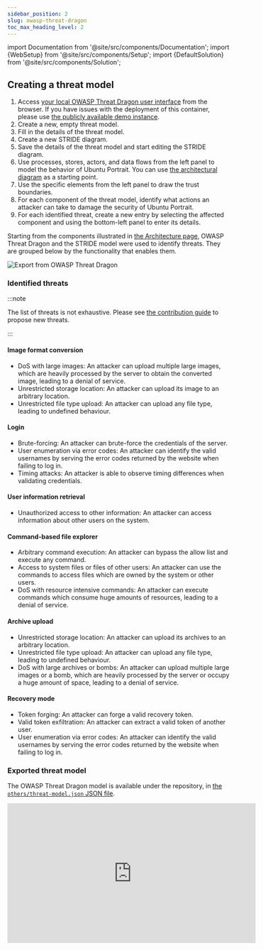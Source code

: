 ```yaml
---
sidebar_position: 2
slug: owasp-threat-dragon
toc_max_heading_level: 2
---
```


import Documentation from '@site/src/components/Documentation';
import {WebSetup} from '@site/src/components/Setup';
import {DefaultSolution} from '@site/src/components/Solution';

<WebSetup software="OWASP Threat Dragon" profile="threat-modelling" link="http://127.0.0.1:8001"/>

<Documentation software="OWASP Threat Dragon" link="https://owasp.org/www-project-threat-dragon/docs-2/"/>

## Creating a threat model

1. Access [your local OWASP Threat Dragon user interface](http://localhost:3000) from the browser. If you have issues with the deployment of this container, please use [the publicly available demo instance](https://www.threatdragon.com).
2. Create a new, empty threat model.
3. Fill in the details of the threat model.
4. Create a new STRIDE diagram.
5. Save the details of the threat model and start editing the STRIDE diagram.
6. Use processes, stores, actors, and data flows from the left panel to model the behavior of Ubuntu Portrait. You can use [the architectural diagram](/ubuntu-portrait/architecture) as a starting point.
7. Use the specific elements from the left panel to draw the trust boundaries.
8. For each component of the threat model, identify what actions an attacker can take to damage the security of Ubuntu Portrait.
9. For each identified threat, create a new entry by selecting the affected component and using the bottom-left panel to enter its details.

<DefaultSolution>

Starting from the components illustrated in [the Architecture page](/portrait#architecture), OWASP Threat Dragon and the STRIDE model were used to identify threats. They are grouped below by the functionality that enables them.

![Export from OWASP Threat Dragon](/img/threat-model.png)

### Identified threats

:::note

The list of threats is not exhaustive. Please see [the contribution guide](https://github.com/iosifache/oss_fortress/blob/main/CONTRIBUTING.md) to propose new threats.

:::

#### Image format conversion

- DoS with large images: An attacker can upload multiple large images, which are heavily processed by the server to obtain the converted image, leading to a denial of service.
- Unrestricted storage location: An attacker can upload its image to an arbitrary location.
- Unrestricted file type upload: An attacker can upload any file type, leading to undefined behaviour.

#### Login

- Brute-forcing: An attacker can brute-force the credentials of the server.
- User enumeration via error codes: An attacker can identify the valid usernames by serving the error codes returned by the website when failing to log in.
- Timing attacks: An attacker is able to observe timing differences when validating credentials.

#### User information retrieval

- Unauthorized access to other information: An attacker can access information about other users on the system.

#### Command-based file explorer

- Arbitrary command execution: An attacker can bypass the allow list and execute any command.
- Access to system files or files of other users: An attacker can use the commands to access files which are owned by the system or other users.
- DoS with resource intensive commands: An attacker can execute commands which consume huge amounts of resources, leading to a denial of service.

#### Archive upload

- Unrestricted storage location: An attacker can upload its archives to an arbitrary location.
- Unrestricted file type upload: An attacker can upload any file type, leading to undefined behaviour.
- DoS with large archives or bombs: An attacker can upload multiple large images or a bomb, which are heavily processed by the server or occupy a huge amount of space, leading to a denial of service.

#### Recovery mode

- Token forging: An attacker can forge a valid recovery token.
- Valid token exfiltration: An attacker can extract a valid token of another user.
- User enumeration via error codes: An attacker can identify the valid usernames by serving the error codes returned by the website when failing to log in.

### Exported threat model

The OWASP Threat Dragon model is available under the repository, in [the `others/threat-model.json` JSON file](https://github.com/iosifache/oss_fortress/tree/main/others/threat-model.json).

<div className="yt-wrapper">
    <iframe width="560" height="315" src="https://www.youtube.com/embed/R99il2vnZMQ?si=CuoAp7zl_GzdPAMj" title="YouTube video player" frameborder="0" allow="accelerometer; autoplay; clipboard-write; encrypted-media; gyroscope; picture-in-picture; web-share" allowfullscreen></iframe>
</div>

</DefaultSolution>


